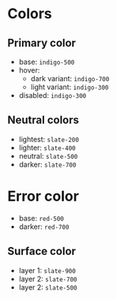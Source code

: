 # Colors

## Primary color

- base: <code className='test'>indigo-500</code>
- hover:
  - dark variant: <code className='text-indigo-700'>indigo-700</code>
  - light variant: <code className='text-indigo-300'>indigo-300</code>
- disabled: <code className='text-indigo-300'>indigo-300</code>

## Neutral colors

- lightest: <code className='text-slate-200'>slate-200</code>
- lighter: <code className='text-slate-400'>slate-400</code>
- neutral: <code className='bg-slate-500'>slate-500</code>
- darker: <code className='text-slate-700'>slate-700</code>

# Error color

- base: <code className='text-red-500'>red-500</code>
- darker: <code className='text-red-700'>red-700</code>

## Surface color

- layer 1: <code className='bg-slate-900'>slate-900</code>
- layer 2: <code className='bg-slate-700'>slate-700</code>
- layer 2: <code className='bg-slate-500'>slate-500</code>
